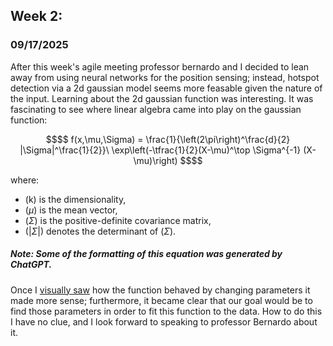 ## Week 2:

### 09/17/2025
After this week's agile meeting professor bernardo and I decided to lean away from using neural networks for the position sensing; instead, hotspot detection via a 2d gaussian model seems more feasable given the nature of the input. Learning about the 2d gaussian function was interesting. It was fascinating to see where linear algebra came into play on the gaussian function:
```math
$$
f(x,\mu,\Sigma) = \frac{1}{\left(2\pi\right)^\frac{d}{2} |\Sigma|^\frac{1}{2}}\ 
\exp\left(-\tfrac{1}{2}(X-\mu)^\top \Sigma^{-1} (X-\mu)\right) 
$$
```
where:
- (k\) is the dimensionality,
- ($\mu$) is the mean vector,
- ($\Sigma$) is the positive-definite covariance matrix,
- ($|\Sigma|$) denotes the determinant of ($\Sigma$).
##### Note: Some of the formatting of this equation was generated by ChatGPT.

Once I [visually saw](https://www.youtube.com/watch?v=UVvuwv-ne1I) how the function behaved by changing parameters it made more sense; furthermore, it became clear that our goal would be to find those parameters in order to fit this function to the data. How to do this I have no clue, and I look forward to speaking to professor Bernardo about it.

